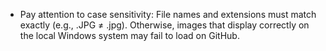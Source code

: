 - Pay attention to case sensitivity: File names and extensions must match exactly (e.g., .JPG ≠ .jpg). Otherwise, images that display correctly on the local Windows system may fail to load on GitHub.
